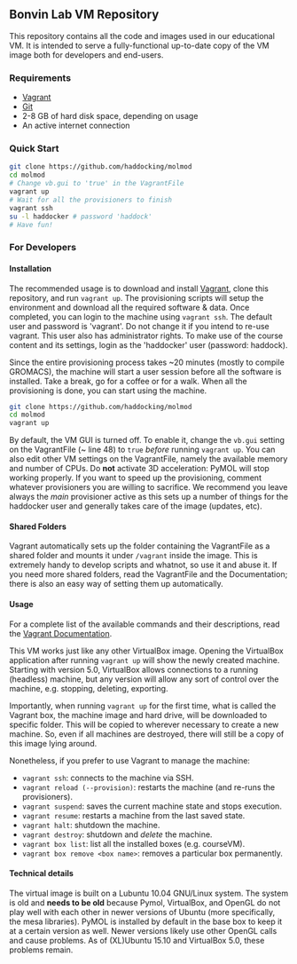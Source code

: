 ## Bonvin Lab VM Repository

This repository contains all the code and images used in our educational VM. It
is intended to serve a fully-functional up-to-date copy of the VM image both for
developers and end-users.

### Requirements
* [Vagrant]((https://www.vagrantup.com/))
* [Git](https://git-scm.com/)
* 2-8 GB of hard disk space, depending on usage
* An active internet connection

### Quick Start
```bash
git clone https://github.com/haddocking/molmod
cd molmod
# Change vb.gui to 'true' in the VagrantFile
vagrant up
# Wait for all the provisioners to finish
vagrant ssh
su -l haddocker # password 'haddock'
# Have fun!
```

### For Developers
#### Installation
The recommended usage is to download and install [Vagrant]((https://www.vagrantup.com/)),
clone this repository, and run `vagrant up`. The provisioning scripts will setup the
environment and download all the required software & data. Once completed, you can login
to the machine using `vagrant ssh`. The default user and password is 'vagrant'. Do not change
it if you intend to re-use vagrant. This user also has administrator rights. To make use of the
course content and its settings, login as the 'haddocker' user (password: haddock).

Since the entire provisioning process takes ~20 minutes (mostly to compile GROMACS), the
machine will start a user session before all the software is installed. Take a break, go
for a coffee or for a walk. When all the provisioning is done, you can start using the machine.

```bash
git clone https://github.com/haddocking/molmod
cd molmod
vagrant up
```

By default, the VM GUI is turned off. To enable it, change the `vb.gui` setting on the
VagrantFile (~ line 48) to `true` *before* running `vagrant up`. You can also edit other
VM settings on the VagrantFile, namely the available memory and number of CPUs. Do __not__
activate 3D acceleration: PyMOL will stop working properly. If you want to speed up the
provisioning, comment whatever provisioners you are willing to sacrifice. We recommend you
leave always the _main_ provisioner active as this sets up a number of things for the haddocker
user and generally takes care of the image (updates, etc).

#### Shared Folders
Vagrant automatically sets up the folder containing the VagrantFile as a shared folder and
mounts it under `/vagrant` inside the image. This is extremely handy to develop scripts and
whatnot, so use it and abuse it. If you need more shared folders, read the VagrantFile and
the Documentation; there is also an easy way of setting them up automatically.

#### Usage
For a complete list of the available commands and their descriptions, read the [Vagrant Documentation](http://docs.vagrantup.com/v2/).

This VM works just like any other VirtualBox image. Opening the VirtualBox application after
running `vagrant up` will show the newly created machine. Starting with version 5.0, VirtualBox
allows connections to a running (headless) machine, but any version will allow any sort of
control over the machine, e.g. stopping, deleting, exporting.

Importantly, when running `vagrant up` for the first time, what is called the Vagrant box,
the machine image and hard drive, will be downloaded to specific folder. This will be copied
to wherever necessary to create a new machine. So, even if all machines are destroyed, there
will still be a copy of this image lying around.

Nonetheless, if you prefer to use Vagrant to manage the machine:
* `vagrant ssh`: connects to the machine via SSH.
* `vagrant reload (--provision)`: restarts the machine (and re-runs the provisioners).
* `vagrant suspend`: saves the current machine state and stops execution.
* `vagrant resume`: restarts a machine from the last saved state.
* `vagrant halt`: shutdown the machine.
* `vagrant destroy`: shutdown and _delete_ the machine.
* `vagrant box list`: list all the installed boxes (e.g. courseVM).
* `vagrant box remove <box name>`: removes a particular box permanently.

#### Technical details
The virtual image is built on a Lubuntu 10.04 GNU/Linux system. The system is old
and __needs to be old__ because Pymol, VirtualBox, and OpenGL do not play well with each
other in newer versions of Ubuntu (more specifically, the mesa libraries). PyMOL is
installed by default in the base box to keep it at a certain version as well. Newer
versions likely use other OpenGL calls and cause problems. As of (XL)Ubuntu 15.10
and VirtualBox 5.0, these problems remain.
